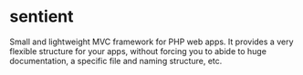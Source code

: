 sentient
========

Small and lightweight MVC framework for PHP web apps. It provides a very flexible structure for your apps, without forcing you to abide to huge documentation, a specific file and naming structure, etc.
